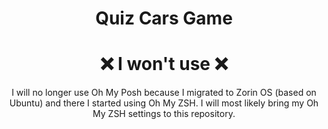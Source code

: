 <h1 align="center">
  Quiz Cars Game
</h1>

<h1 align="center">
  <a>❌ I won't use ❌</a>
</h1>

<p align="center">
    I will no longer use Oh My Posh because I migrated to Zorin OS (based on Ubuntu) and there I started using Oh My ZSH. I will most likely bring my Oh My ZSH settings to this repository.
</p>
